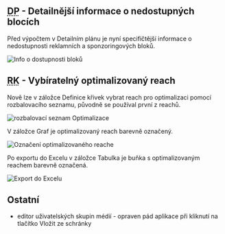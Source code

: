 ﻿---
categories: [fenix]
layout: fenix
---
## <abbr title="Detailní plán">DP</abbr> - Detailnější informace o nedostupných blocích
Před výpočtem v Detailním plánu je nyní specifičtější informace o nedostupnosti reklamních a sponzoringových bloků.

![Info o dostupnosti bloků]({{site.url}}/data/blokyhlaska.jpg "Info o dostupnosti bloků")

## <abbr title="Reachové křivky">RK</abbr> - Vybíratelný optimalizovaný reach
Nově lze v záložce Definice křivek vybrat reach pro optimalizaci pomocí rozbalovacího seznamu, původně se používal první z reachů.

![rozbalovací seznam Optimalizace]({{site.url}}/data/rkopticombobox.png "rozbalovací seznam Optimalizace")

V záložce Graf je optimalizovaný reach barevně označený.

![Označení optimalizovaného reache]({{site.url}}/data/rkoptigraf.png "Označení optimalizovaného reache")

Po exportu do Excelu v záložce Tabulka je buňka s optimalizovaným reachem barevně označená.

![Export do Excelu]({{site.url}}/data/optiexcelhighlight.png "Export do Excelu")

## Ostatní
<ul>
	<li>editor uživatelských skupin médií - opraven pád aplikace při kliknutí na tlačítko Vložit ze schránky</li>
</ul>
